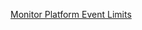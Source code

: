 
<a href="https://salesforcecentral.com/monitor-platform-event-limits-platform-event-tracker/">Monitor Platform Event Limits</a>
